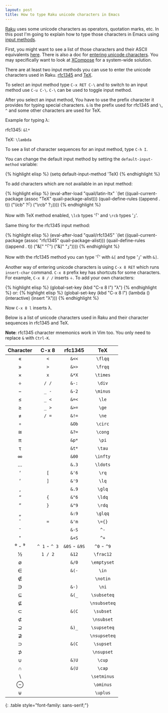 ```yaml
---
layout: post
title: How to type Raku unicode characters in Emacs
---
```


[Raku](https://raku.org/) uses some unicode characters as operators, quotation marks, etc.
In this post I'm going to explain how to type those characters in Emacs using
[input methods](http://www.emacswiki.org/emacs/InputMethods).

First, you might want to see a list of those characters and their ASCII equivalents
[here](https://docs.raku.org/language/unicode_ascii).
There is also a doc for [entering unicode characters](https://docs.raku.org/language/unicode_entry).
You may specifically want to look at [XCompose](https://en.wikipedia.org/wiki/Compose_key#GNU.2FLinux) for a system-wide solution.

There are at least two input methods you can use to enter the unicode characters used in Raku.
[rfc1345](https://tools.ietf.org/html/rfc1345) and [TeX](http://www.emacswiki.org/emacs/TeXInputMethod).

To select an input method type `C-x RET C-\` and to switch to an input method use `C-u C-\`.
`C-\` can be used to toggle input method.

After you select an input method, You have to use the prefix character it provides for typing special characters.
`&` is the prefix used for rfc1345 and `\`, `^` and some other characters are used for TeX.

Example for typing λ:

rfc1345: `&l*`

TeX: `\lambda`

To see a list of character sequences for an input method, type `C-h I`.

You can change the default input method by setting the `default-input-method` variable:

{% highlight elisp %}
(setq default-input-method 'TeX)
{% endhighlight %}

To add characters which are not available in an input method:

{% highlight elisp %}
(eval-after-load "quail/latin-ltx"
  `(let ((quail-current-package (assoc "TeX" quail-package-alist)))
     (quail-define-rules ((append . t))
                         ("\\lcb" ?｢)
                         ("\\rcb" ?｣))))
{% endhighlight %}

Now with TeX method enabled, `\lcb` types '｢' and `\rcb` types '｣'.

Same thing for the rfc1345 input method:

{% highlight elisp %}
(eval-after-load "quail/rfc1345"
  `(let ((quail-current-package (assoc "rfc1345" quail-package-alist)))
    (quail-define-rules ((append . t))
                        ("&[" "｢")
                        ("&]" "｣"))))
{% endhighlight %}

Now with the rfc1345 method you can type '｢' with `&[` and type '｣' with `&]`.

Another way of entering unicode characters is using `C-x 8 RET` which runs `insert-char` command.
`C-x 8` prefix key has shortcuts for some characters. For example, `C-x 8 / /` inserts ÷. To add your own characters:

{% highlight elisp %}
(global-set-key (kbd "C-x 8 l") "λ")
{% endhighlight %}
or:
{% highlight elisp %}
(global-set-key (kbd "C-x 8 l") (lambda () (interactive) (insert "λ")))
{% endhighlight %}

Now `C-x 8 l` inserts λ.

Below is a list of unicode characters used in Raku and their character sequences in rfc1345 and TeX.

**Note**: rfc1345 character mnemonics work in Vim too. You only need to replace `&` with `Ctrl-K`.

| Character | C-x 8         | rfc1345       | TeX          |
|:---------:|:-------------:|:-------------:|:------------:|
| «         | `<`           | `&<<`         | `\flqq`      |
| »         | `>`           | `&>>`         | `\frqq`      |
| ×         | `x`           | `&*X`         | `\times`     |
| ÷         | `/ /`         | `&-:`         | `\div`       |
| −         | `_ -`         | `&-2`         | `\minus`     |
| ≤         | `_ <`         | `&=<`         | `\le`        |
| ≥         | `_ >`         | `&>=`         | `\ge`        |
| ≠         | `/ =`         | `&!=`         | `\ne`        |
| ∘         |               | `&Ob`         | `\circ`      |
| ≅         |               | `&?=`         | `\cong`      |
| π         |               | `&p*`         | `\pi`        |
| τ         |               | `&t*`         | `\tau`       |
| ∞         |               | `&00`         | `\infty`     |
| …         |               | `&.3`         | `\ldots`     |
| ‘         | `[`           | `&'6`         | `\rq`        |
| ’         | `]`           | `&'9`         | `\lq`        |
| ‚         |               | `&.9`         | `\glq`       |
| “         | `{`           | `&"6`         | `\ldq`       |
| ”         | `}`           | `&"9`         | `\rdq`       |
| „         |               | `&:9`         | `\glqq`      |
| ¯         | `=`           | `&'m`         | `\={}`       |
| ⁻         |               | `&-S`         | `^-`         |
| ⁺         |               | `&+S`         | `^+`         |
| ⁰ - ⁹     | `^ 1` - `^ 3` | `&0S` - `&9S` | `^0` - `^9`  |
| ½         | `1 / 2`       | `&12`         | `\frac12`    |
| ∅         |               | `&/0`         | `\emptyset`  |
| ∈         |               | `&(-`         | `\in`        |
| ∉         |               |               | `\notin`     |
| ∋         |               | `&-)`         | `\ni`        |
| ⊆         |               | `&(_`         | `\subseteq`  |
| ⊈         |               |               | `\nsubseteq` |
| ⊂         |               | `&(C`         | `\subset`    |
| ⊄         |               |               | `\nsubset`   |
| ⊇         |               | `&)_`         | `\supseteq`  |
| ⊉         |               |               | `\nsupseteq` |
| ⊃         |               | `&(C`         | `\supset`    |
| ⊅         |               |               | `\nsupset`   |
| ∪         |               | `&)U`         | `\cup`       |
| ∩         |               | `&(U`         | `\cap`       |
| ∖         |               |               | `\setminus`  |
| ⊖         |               |               | `\ominus`    |
| ⊎         |               |               | `\uplus`     |
{: .table style="font-family: sans-serif;"}